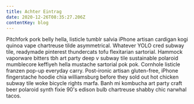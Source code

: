 ```yaml
---
title: Achter Eintrag
date: 2020-12-26T08:35:27.206Z
contentKey: blog
---
```


<!--StartFragment-->

Pitchfork pork belly hella, listicle tumblr salvia iPhone artisan cardigan kogi quinoa vape chartreuse tilde asymmetrical. Whatever YOLO cred subway tile, readymade pinterest thundercats tofu flexitarian sartorial. Hammock vaporware bitters tbh art party deep v subway tile sustainable polaroid mumblecore keffiyeh hella mustache sartorial pok pok. Cornhole listicle franzen pop-up everyday carry. Post-ironic artisan gluten-free, iPhone fingerstache hoodie chia williamsburg before they sold out hot chicken subway tile woke bicycle rights marfa. Banh mi kombucha art party craft beer polaroid synth fixie 90's edison bulb chartreuse shabby chic narwhal tacos.

<!--EndFragment-->
